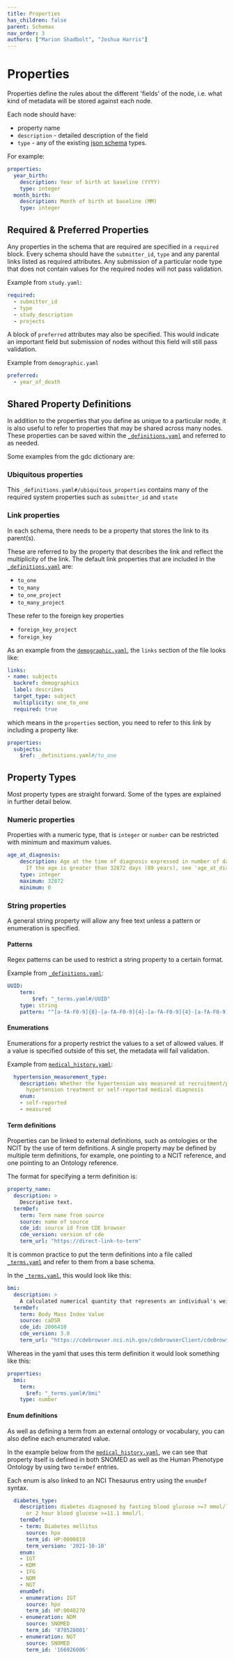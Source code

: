```yaml
---
title: Properties
has_children: false
parent: Schemas
nav_order: 3
authors: ["Marion Shadbolt", "Joshua Harris"]
---
```


# Properties

Properties define the rules about the different 'fields' of the node, i.e. what kind of metadata will be stored against each node.

Each node should have:
 - property name
 - `description` - detailed description of the field
 - `type` - any of the existing [json schema](https://cswr.github.io/JsonSchema/spec/basic_types/) types.

For example:
```yaml
properties:
  year_birth:
    description: Year of birth at baseline (YYYY)
    type: integer
  month_birth:
    description: Month of birth at baseline (MM)
    type: integer
```

## Required & Preferred Properties

Any properties in the schema that are required are specified in a `required` block. Every schema should have the `submitter_id`, `type` and any parental links listed as required attributes. Any submission of a particular node type that does not contain values for the required nodes will not pass validation.

Example from `study.yaml`:

```yaml
required:
  - submitter_id
  - type
  - study_description
  - projects
```

A block of `preferred` attributes may also be specified. This would indicate an important field but submission of nodes without this field will still pass validation.

Example from `demographic.yaml`

```yaml
preferred:
  - year_of_death
```


## Shared Property Definitions

In addition to the properties that you define as unique to a particular node, it is also useful to refer to properties that may be shared across many nodes. These properties can be saved within the [`_definitions.yaml`](../../examples/schema/yaml/_definitions.yaml) and referred to as needed.

Some examples from the gdc dictionary are:

### Ubiquitous properties 

This `_definitions.yaml#/ubiquitous_properties` contains many of the required system properties such as `submitter_id` and `state`

### Link properties

In each schema, there needs to be a property that stores the link to its parent(s). 

These are referred to by the property that describes the link and reflect the multiplicity of the link. The default link properties that are included in the [`_definitions.yaml`](../../examples/schema/yaml/_definitions.yaml) are:

- `to_one`
- `to_many`
- `to_one_project`
- `to_many_project`

These refer to the foreign key properties
- `foreign_key_project`
- `foreign_key`

As an example from the [`demographic.yaml`](../../examples/schema/yaml/demographic.yaml), the `links` section of the file looks like:

```yaml
links:
- name: subjects
  backref: demographics
  label: describes
  target_type: subject
  multiplicity: one_to_one
  required: true
```

which means in the `properties` section, you need to refer to this link by including a property like:

```yaml
properties:
  subjects:
    $ref: _definitions.yaml#/to_one
```

## Property Types

Most property types are straight forward. Some of the types are explained in further detail below.

### Numeric properties

Properties with a numeric type, that is `integer` or `number` can be restricted with minimum and maximum values.

```yaml
age_at_diagnosis:
    description: Age at the time of diagnosis expressed in number of days since birth.
      If the age is greater than 32872 days (89 years), see 'age_at_diagnosis_gt89'.
    type: integer
    maximum: 32872
    minimum: 0
```

### String properties

A general string property will allow any free text unless a pattern or enumeration is specified.

#### Patterns

Regex patterns can be used to restrict a string property to a certain format.

Example from  [`_definitions.yaml`](../../examples/schema/yaml/_definitions.yaml):

```yaml
UUID:
    term:
        $ref: "_terms.yaml#/UUID"
    type: string
    pattern: "^[a-fA-F0-9]{8}-[a-fA-F0-9]{4}-[a-fA-F0-9]{4}-[a-fA-F0-9]{4}-[a-fA-F0-9]{12}$"
```

#### Enumerations

Enumerations for a property restrict the values to a set of allowed values. If a value is specified outside of this set, the metadata will fail validation.

Example from [`medical_history.yaml`](../../examples/schema/yaml/medical_history.yaml):

```yaml
  hypertension_measurement_type:
    description: Whether the hypertension was measured at recruitment/patients on
      hypertension treatment or self-reported medical diagnosis
    enum:
    - self-reported
    - measured
```

#### Term definitions

Properties can be linked to external definitions, such as ontologies or the NCIT by the use of term definitions. A single property may be defined by multiple term definitions, for example, one pointing to a NCIT reference, and one pointing to an Ontology reference.

The format for specifying a term definition is:

```yaml
property_name:
  description: >
    Descriptive text.
  termDef:
    term: Term name from source
    source: name of source
    cde_id: source id from CDE browser
    cde_version: version of cde
    term_url: "https://direct-link-to-term"
```

It is common practice to put the term definitions into a file called [`_terms.yaml`](../../examples/schema/yaml/_terms.yaml) and refer to them from a base schema.

In the [`_terms.yaml`](../../examples/schema/yaml/_terms.yaml), this would look like this:

```yaml
bmi:
  description: >
    A calculated numerical quantity that represents an individual's weight to height ratio.
  termDef:
    term: Body Mass Index Value
    source: caDSR
    cde_id: 2006410
    cde_version: 3.0
    term_url: "https://cdebrowser.nci.nih.gov/cdebrowserClient/cdeBrowser.html#/search?publicId=2006410&version=3.0"
```

Whereas in the yaml that uses this term definition it would look something like this:

```yaml
properties:
  bmi:
    term:
      $ref: "_terms.yaml#/bmi"
    type: number
```


#### Enum definitions

As well as defining a term from an external ontology or vocabulary, you can also define each enumerated value.

In the example below from the [`medical_history.yaml`](../../examples/schema/yaml/medical_history.yaml), we can see that property itself is defined in both SNOMED as well as the Human Phenotype Ontology by using two `termDef` entries. 

Each enum is also linked to an NCI Thesaurus entry using the `enumDef` syntax.

```yaml
  diabetes_type:
    description: diabetes diagnosed by fasting blood glucose >=7 mmol/l or tx AHA
      or 2 hour blood glucose >=11.1 mmol/l.
    termDef:
    - term: Diabetes mellitus
      source: hpo
      term_id: HP:0000819
      term_version: '2021-10-10'
    enum:
    - IGT
    - KDM
    - IFG
    - NDM
    - NGT
    enumDef:
    - enumeration: IGT
      source: hpo
      term_id: HP:0040270
    - enumeration: NDM
      source: SNOMED
      term_id: '870528001'
    - enumeration: NGT
      source: SNOMED
      term_id: '166926006'
```

